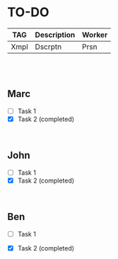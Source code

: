 # TO-DO
| TAG  | Description | Worker |
|------|-------------|--------|
| Xmpl | Dscrptn     | Prsn   |


<br><br>

## Marc
- [ ] Task 1
- [x] Task 2 (completed)

<br>

## John
- [ ] Task 1
- [x] Task 2 (completed)

<br>

## Ben
- [ ] Task 1
- [x] Task 2 (completed)

